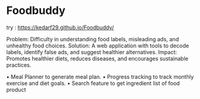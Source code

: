 # Foodbuddy

try :  https://kedarf29.github.io/Foodbuddy/

Problem: Difficulty in understanding food labels, misleading ads, and unhealthy food choices.
Solution: A web application with tools to decode labels, identify false ads, and suggest healthier alternatives.
Impact: Promotes healthier diets, reduces diseases, and encourages sustainable practices.

• Meal Planner to generate meal plan.
• Progress tracking to track monthly exercise and diet goals.
• Search feature to get ingredient list of food product
